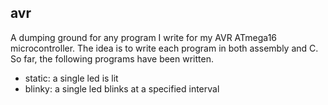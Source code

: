 ## avr

A dumping ground for any program I write for my AVR ATmega16 microcontroller. The idea is to write each program in both assembly and C. So far, the following programs have been written.

- static: a single led is lit
- blinky: a single led blinks at a specified interval
